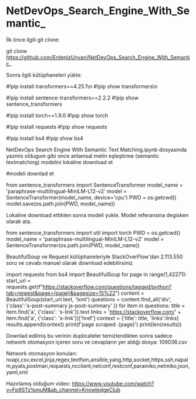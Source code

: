 # NetDevOps_Search_Engine_With_Semantic_

İlk önce ilgili git clone:

git clone https://github.com/ErdenizUnvan/NetDevOps_Search_Engine_With_Semantic_

Sonra ilgili kütüphaneleri yükle:

#!pip install transformers==4.25.1\n
#!pip show transformers\n

#!pip install sentence-transformers==2.2.2
#!pip show sentence_transformers

#!pip install torch==1.9.0
#!pip show torch

#!pip install requests
#!pip show requests

#!pip install bs4
#!pip show bs4

NetDevOps Search Engine With Semantic Text Matching.ipynb dosyasinda yazmis oldugum gibi once anlamsal metin eşleştirme (semantic textmatching) modelini lokaline download et

#modeli downlad et

from sentence_transformers import SentenceTransformer
model_name = 'paraphrase-multilingual-MiniLM-L12-v2'
model = SentenceTransformer(model_name, device='cpu')
PWD = os.getcwd()
model.save(os.path.join(PWD, model_name))

Lokaline download ettikten sonra modeli yukle. Model referansina degisken olarak ata.

from sentence_transformers import util
import torch
PWD = os.getcwd()
model_name = 'paraphrase-multilingual-MiniLM-L12-v2'
model = SentenceTransformer(os.path.join(PWD, model_name))

BeautifulSoup ve Request kütüphaneleriyle StackOverFlow'dan 2.113.550 soru ve cevabı manuel olarak download edebilirsiniz

import requests
from bs4 import BeautifulSoup
for page in range(1,42271):
    start_url = requests.get(f"https://stackoverflow.com/questions/tagged/python?tab=newest&page={page}&pagesize=15%22")
    content = BeautifulSoup(start_url.text, 'lxml')
    questions = content.find_all('div', {'class':'s-post-summary js-post-summary' })
    for item in questions:
                title = item.find('a', {'class': 's-link'}).text
                links = 'https://stackoverflow.com/' + item.find('a', {'class': 's-link'})['href']
                context = {'title': title, 'links':links}
                results.append(context)
                print(f'page scraped: {page}')
    print(len(results))
    
    
Downlad edilmiş bu verinin duplicateler temizlendikten sonra sadece network otomasyon içeren soru ve cevapların yer aldığı dosya: 
109036.csv

Network otomasyon konuları: nxapi,csv,excel,jinja,regex,textfsm,ansible,yang,http,socket,https,ssh,napalm,pyats,postman,requests,ncclient,netconf,restconf,paramiko,netmiko,json,yaml,xml

Hazırlamış olduğum video: https://www.youtube.com/watch?v=Fp9STz1smuM&ab_channel=KnowledgeClub
